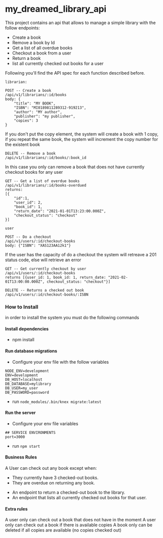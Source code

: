 # my_dreamed_library_api
This project contains an api that allows to manage a simple library with the follow endpoints:

- Create a book
- Remove a book by Id
- Get a list of all overdue books
- Checkout a book from a user
- Return a book
- list all currently checked out books for a user

Following you'll find the API spec for each function described before.

```librarian:```
```
POST -- Create a book
/api/v1/librarians/:id/books
body: {
    "title": "MY BOOK",
    "ISBN": "MI0189811289312-919213",
    "author": "MY author",
    "publisher": "my publisher",
    "copies": 3
}
```
If you don't put the copy element, the system will create a book with 1 copy, if you repeat the same book, the system will increment the copy number for the existent book

```
DELETE -- Remove a book
/api/v1/librarians/:id/books/:book_id
```
In this case you only can remove a book that does not have currently checkout books for any user

```
GET -- Get a list of overdue books
/api/v1/librarians/:id/books-overdued
returns:
[{
    "id":1, 
    "user_id": 2,
    "book_id": 1,
    "return_date": "2021-01-01T13:23:00.000Z",
    "checkout_status": "checkout"
}]
```
```user```
```
POST -- Do a checkout
/api/v1/users/:id/checkout-books
body: {"ISBN": "XAS123AA12k1"}
```
If the user has the capacity of do a checkout the system will retreave a 201 status code, else will retrieve an error
```
GET -- Get currently checkout by user
/api/v1/users/:id/checkout-books
returns [{user_id: 1, book_id: 1, return_date: "2021-02-01T13:00:00.000Z", checkout_status: "checkout"}]
```
```
DELETE -- Returns a checked out book
/api/v1/users/:id/checkout-books/:ISBN
```
### How to Install
in order to install the system you must do the following commands
#### Install dependencies
- npm install

#### Run database migrations
- Configure your env file with the follow variables


```
NODE_ENV=development
ENV=development
DB_HOST=localhost
DB_DATABASE=mylibrary
DB_USER=my_user
DB_PASSWORD=password
```
- run ```node_modules/.bin/knex migrate:latest```

#### Run the server
- Configure your env file variables

```
## SERVICE ENVIRONMENTS
port=3000
```
- run ```npm start```

#### Business Rules
A User can check out any book except when:
- They currently have 3 checked-out books.
- They are overdue on returning any book.
* An endpoint to return a checked-out book to the library.
* An endpoint that lists all currently checked out books for that user.

#### Extra rules
A user only can check out a book that does not have in the moment
A user only can check out a book if there is available copies
A book only can be deleted if all copies are available (no copies checked out)

